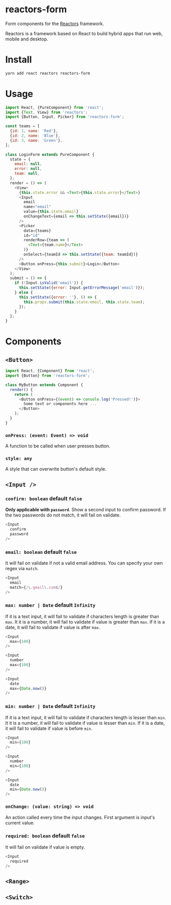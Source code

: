 reactors-form
===

Form components for the [Reactors](https://github.com/co2-git/reactors) framework.

Reactors is a framework based on React to build hybrid apps that run web, mobile and desktop.

# Install

```bash
yarn add react reactors reactors-form
```

# Usage

```javascript
import React, {PureComponent} from 'react';
import {Text, View} from 'reactors';
import {Button, Input, Picker} from 'reactors-form';

const teams = [
  {id: 1, name: 'Red'},
  {id: 2, name: 'Blue'},
  {id: 3, name: 'Green'},
];

class LoginForm extends PureComponent {
  state = {
    email: null,
    error: null,
    team: null,
  };
  render = () => (
    <View>
      {this.state.error && <Text>{this.state.error}</Text>}
      <Input
        email
        name="email"
        value={this.state.email}
        onChangeText={email => this.setState({email})}
      />
      <Picker
        data={teams}
        id="id"
        renderRow={team => (
          <Text>{team.name}</Text>
        )}
        onSelect={teamId => this.setState({team: teamId})}
      />
      <Button onPress={this.submit}>Login</Button>
    </View>
  );
  submit = () => {
    if (!Input.isValid('email')) {
      this.setState({error: Input.getErrorMessage('email')});
    } else {
      this.setState({error: ''}, () => {
        this.props.submit(this.state.email, this.state.team);
      });
    }
  };
}

```

# Components

## `<Button>`

```javascript
import React, {Component} from 'react';
import {Button} from 'reactors-form';

class MyButton extends Component {
  render() {
    return (
      <Button onPress={(event) => console.log('Pressed!')}>
        Some text or components here ...
      </Button>
    );
  }
}
```

### `onPress: (event: Event) => void`

A function to be called when user presses button.

### `style: any`

A style that can overwrite button's default style.

## `<Input />`

### `confirm: boolean` default `false`

**Only applicable with `password`**. Show a second input to confirm password. If the two passwords do not match, it will fail on validate.

```javascript
<Input
  confirm
  password
/>
```

### `email: boolean` default `false`

It will fail on validate if not a valid email address. You can specify your own regex via `match`.

```javascript
<Input
  email
  match={/\.gmail\.com$/}
/>
```

### `max: number | Date` default `Infinity`

If it is a text input, it will fail to validate if characters length is greater than `max`.
It it is a number, it will fail to validate if value is greater than `max`.
If it is a date, it will fail to validate if value is after `max`.

```javascript
<Input
  max={100}
/>

<Input
  number
  max={100}
/>

<Input
  date
  max={Date.now()}
/>
```

### `min: number | Date` default `Infinity`

If it is a text input, it will fail to validate if characters length is lesser than `min`.
It it is a number, it will fail to validate if value is lesser than `min`.
If it is a date, it will fail to validate if value is before `min`.

```javascript
<Input
  min={100}
/>

<Input
  number
  min={100}
/>

<Input
  date
  min={Date.now()}
/>
```

### `onChange: (value: string) => void`

An action called every time the input changes. First argument is input's current value.

### `required: boolean` default `false`

It will fail on validate if value is empty.

```javascript
<Input
  required
/>
```

## `<Range>`

## `<Switch>`
